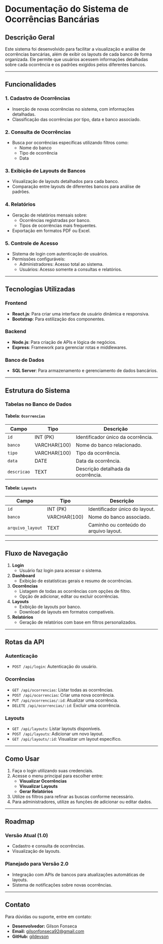# Documentação do Sistema de Ocorrências Bancárias

## Descrição Geral

Este sistema foi desenvolvido para facilitar a visualização e análise de ocorrências bancárias, além de exibir os layouts de cada banco de forma organizada. Ele permite que usuários acessem informações detalhadas sobre cada ocorrência e os padrões exigidos pelos diferentes bancos.

---

## Funcionalidades

### 1. **Cadastro de Ocorrências**
- Inserção de novas ocorrências no sistema, com informações detalhadas.
- Classificação das ocorrências por tipo, data e banco associado.

### 2. **Consulta de Ocorrências**
- Busca por ocorrências específicas utilizando filtros como:
  - Nome do banco
  - Tipo de ocorrência
  - Data

### 3. **Exibição de Layouts de Bancos**
- Visualização de layouts detalhados para cada banco.
- Comparação entre layouts de diferentes bancos para análise de padrões.

### 4. **Relatórios**
- Geração de relatórios mensais sobre:
  - Ocorrências registradas por banco.
  - Tipos de ocorrências mais frequentes.
- Exportação em formatos PDF ou Excel.

### 5. **Controle de Acesso**
- Sistema de login com autenticação de usuários.
- Permissões configuráveis:
  - Administradores: Acesso total ao sistema.
  - Usuários: Acesso somente a consultas e relatórios.

---

## Tecnologias Utilizadas

### **Frontend**
- **React.js**: Para criar uma interface de usuário dinâmica e responsiva.
- **Bootstrap**: Para estilização dos componentes.

### **Backend**
- **Node.js**: Para criação de APIs e lógica de negócios.
- **Express**: Framework para gerenciar rotas e middlewares.

### **Banco de Dados**
- **SQL Server**: Para armazenamento e gerenciamento de dados bancários.

---

## Estrutura do Sistema

### **Tabelas no Banco de Dados**
#### Tabela: `Ocorrencias`
| Campo           | Tipo         | Descrição                             |
|------------------|--------------|---------------------------------------|
| `id`            | INT (PK)     | Identificador único da ocorrência.    |
| `banco`         | VARCHAR(100) | Nome do banco relacionado.            |
| `tipo`          | VARCHAR(100) | Tipo da ocorrência.                   |
| `data`          | DATE         | Data da ocorrência.                   |
| `descricao`     | TEXT         | Descrição detalhada da ocorrência.    |

#### Tabela: `Layouts`
| Campo           | Tipo         | Descrição                              |
|------------------|--------------|----------------------------------------|
| `id`            | INT (PK)     | Identificador único do layout.         |
| `banco`         | VARCHAR(100) | Nome do banco associado.               |
| `arquivo_layout`| TEXT         | Caminho ou conteúdo do arquivo layout. |

---

## Fluxo de Navegação

1. **Login**
   - Usuário faz login para acessar o sistema.
2. **Dashboard**
   - Exibição de estatísticas gerais e resumo de ocorrências.
3. **Ocorrências**
   - Listagem de todas as ocorrências com opções de filtro.
   - Opção de adicionar, editar ou excluir ocorrências.
4. **Layouts**
   - Exibição de layouts por banco.
   - Download de layouts em formatos compatíveis.
5. **Relatórios**
   - Geração de relatórios com base em filtros personalizados.

---

## Rotas da API

### **Autenticação**
- `POST /api/login`: Autenticação do usuário.

### **Ocorrências**
- `GET /api/ocorrencias`: Listar todas as ocorrências.
- `POST /api/ocorrencias`: Criar uma nova ocorrência.
- `PUT /api/ocorrencias/:id`: Atualizar uma ocorrência.
- `DELETE /api/ocorrencias/:id`: Excluir uma ocorrência.

### **Layouts**
- `GET /api/layouts`: Listar layouts disponíveis.
- `POST /api/layouts`: Adicionar um novo layout.
- `GET /api/layouts/:id`: Visualizar um layout específico.

---

## Como Usar

1. Faça o login utilizando suas credenciais.
2. Acesse o menu principal para escolher entre:
   - **Visualizar Ocorrências**
   - **Visualizar Layouts**
   - **Gerar Relatórios**
3. Utilize os filtros para refinar as buscas conforme necessário.
4. Para administradores, utilize as funções de adicionar ou editar dados.

---

## Roadmap

### **Versão Atual (1.0)**
- Cadastro e consulta de ocorrências.
- Visualização de layouts.

### **Planejado para Versão 2.0**
- Integração com APIs de bancos para atualizações automáticas de layouts.
- Sistema de notificações sobre novas ocorrências.

---

## Contato

Para dúvidas ou suporte, entre em contato:
- **Desenvolvedor:** Gilson Fonseca
- **Email:** gilsonfonseca92@gmail.com
- **GitHub:** [gildevson](https://github.com/gildevson)
